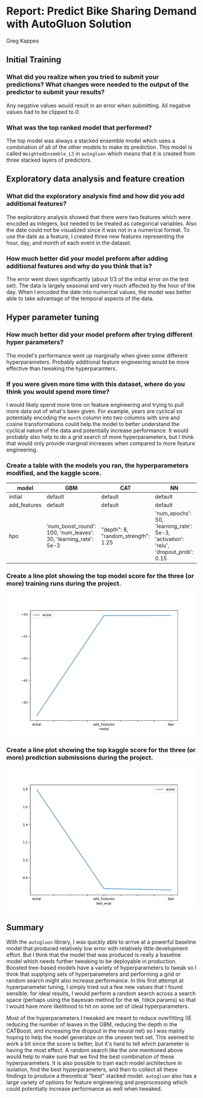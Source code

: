 # Report: Predict Bike Sharing Demand with AutoGluon Solution
Greg Kappes

## Initial Training
### What did you realize when you tried to submit your predictions? What changes were needed to the output of the predictor to submit your results?
Any negative values would result in an error when submitting. All negative values had to be clipped to 0.

### What was the top ranked model that performed?
The top model was always a stacked ensemble model which uses a combination of all of the other models to make its prediction. This model is called `WeightedEnsemble_L3` in `autogluon` which means that it is created from three stacked layers of predictors.

## Exploratory data analysis and feature creation
### What did the exploratory analysis find and how did you add additional features?
The exploratory analysis showed that there were two features which were encoded as integers, but needed to be treated as categorical variables. Also the date could not be visualized since it was not in a numerical format. To use the date as a feature, I created three new features representing the hour, day, and month of each event in the dataset.

### How much better did your model preform after adding additional features and why do you think that is?
The error went down significantly (about 1/3 of the initial error on the test set). The data is largely seasonal and very much affected by the hour of the day. When I encoded the date into numerical values, the model was better able to take advantage of the temporal aspects of the data.

## Hyper parameter tuning
### How much better did your model preform after trying different hyper parameters?
The model's performance went up marginally when given some different hyperparameters. Probably additional feature engineering would be more effective than tweaking the hyperparamters.

### If you were given more time with this dataset, where do you think you would spend more time?
I would likely spend more time on feature engineering and trying to pull more data out of what's been given. For example, years are cyclical so potentially encoding the `month` column into two columns with sine and cosine transformations could help the model to better understand the cyclical nature of the data and potentially increase performance. It would probably also help to do a grid search of more hyperparameters, but I think that would only provide marginal increases when compared to more feature engineering.

### Create a table with the models you ran, the hyperparameters modified, and the kaggle score.

|model|	GBM|	CAT|	NN|	score|
|---|---|---|---|---|
|initial|	default|	default|	default|	1.79138|
|add_features|	default|	default|	default|	0.67576|
|hpo|	'num_boost_round': 100, 'num_leaves': 30, 'learning_rate': 5e-3|	"depth": 8, "random_strength": 1.25|	'num_epochs': 50, 'learning_rate': 5e-3, 'activation': 'relu', 'dropout_prob': 0.15|	0.66133|

### Create a line plot showing the top model score for the three (or more) training runs during the project.

![model_train_score.png](./model_train_score.png)

### Create a line plot showing the top kaggle score for the three (or more) prediction submissions during the project.

![model_test_score.png](./model_test_score.png)

## Summary
With the `autogluon` library, I was quickly able to arrive at a powerful baseline model that produced relatively low error with relatively little development effort. But I think that the model that was produced is really a baseline model which needs further tweaking to be deployable in production. Boosted tree-based models have a variety of hyperparameters to tweak so I think that supplying sets of hyperparameters and performing a grid or random search might also increase performance. In this first attempt at hyperparameter tuning, I simply tried out a few new values that I found sensible; for ideal results, I would perform a random search across a search space (perhaps using the bayesian method for the `NN_TORCH` params) so that I would have more likelihood to hit on some set of ideal hyperparameters. 

Most of the hyperparameters I tweaked are meant to reduce overfitting (IE reducing the number of leaves in the GBM, reducing the depth in the CATBoost, and increasing the dropout in the neural net) so I was mainly hoping to help the model generalize on the unseen test set. This seemed to work a bit since the score is better, but it's hard to tell which parameter is having the most effect. A random search like the one mentioned above would help to make sure that we find the best combination of these hyperparameters. It is also possible to train each model architecture in isolation, find the best hyperparameters, and then to collect all these findings to produce a theoretical "best" stacked model. `autogluon` also has a large variety of options for feature engineering and preprocessing which could potentially increase performance as well when tweaked.
